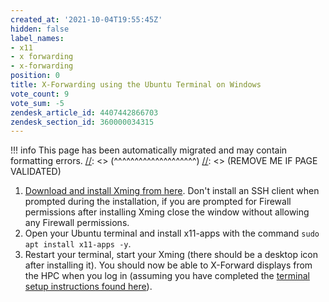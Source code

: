 ```yaml
---
created_at: '2021-10-04T19:55:45Z'
hidden: false
label_names:
- x11
- x forwarding
- x-forwarding
position: 0
title: X-Forwarding using the Ubuntu Terminal on Windows
vote_count: 9
vote_sum: -5
zendesk_article_id: 4407442866703
zendesk_section_id: 360000034315
---
```



[//]: <> (REMOVE ME IF PAGE VALIDATED)
[//]: <> (vvvvvvvvvvvvvvvvvvvv)
!!! info
    This page has been automatically migrated and may contain formatting errors.
[//]: <> (^^^^^^^^^^^^^^^^^^^^)
[//]: <> (REMOVE ME IF PAGE VALIDATED)
1.  [Download and install Xming from
    here](https://sourceforge.net/projects/xming/). Don't install an SSH
    client when prompted during the installation, if you are prompted
    for Firewall permissions after installing Xming close the window
    without allowing any Firewall permissions.
2.  Open your Ubuntu terminal and install x11-apps with the command
    `sudo apt install x11-apps -y`.
3.  Restart your terminal, start your Xming (there should be a desktop
    icon after installing it). You should now be able to X-Forward
    displays from the HPC when you log in (assuming you have completed
    the [terminal setup instructions found
    here](https://support.nesi.org.nz/hc/en-gb/articles/360000625535)).
